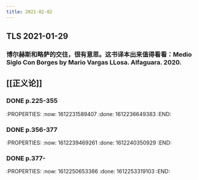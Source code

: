 ```yaml
---
title: 2021-02-02
---
```


## TLS 2021-01-29
### 博尔赫斯和略萨的交往，很有意思。这书译本出来值得看看：Medio Siglo Con Borges by Mario Vargas LLosa. Alfaguara. 2020.
## [[正义论]]
### DONE p.225-355
:PROPERTIES:
:now: 1612231589407
:done: 1612236649383
:END:
### DONE p.356-377
:PROPERTIES:
:now: 1612239469261
:done: 1612240350929
:END:
### DONE p.377-
:PROPERTIES:
:now: 1612250653366
:done: 1612253319103
:END:
###
